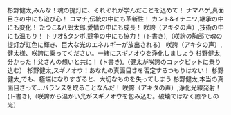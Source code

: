 杉野健太,みんな！魂の提灯に、それぞれが学んだことを込めて！
ナマハゲ,真面目さの中にも遊び心！
コマチ,伝統の中にも革新性！
カント&イナニワ,継承の中にも変化！
たつこ&八郎太郎,愛情の中にも成長！
咲誇（アキタの声）,技術の中にも温もり！
トリオ&タンポ,競争の中にも協力！
(ト書き),（咲誇の胸部で魂の提灯が虹色に輝き、巨大な光のエネルギーが放出される）
咲誇（アキタの声）,健太様、咲誇に乗ってください。一緒にスギノオウを浄化しましょう
杉野健太,分かった！父さんの想いと共に！
(ト書き),（健太が咲誇のコックピットに乗り込む）
杉野健太,スギノオウ！あなたの真面目さを否定するつもりはない！
杉野健太,でも、極端になりすぎると、大切なものを失ってしまう
杉野健太,本当の真面目さって...バランスを取ることなんだ！
咲誇（アキタの声）,浄化光線発射！
(ト書き),（咲誇から温かい光がスギノオウを包み込む。破壊ではなく癒やしの光）
